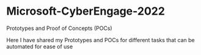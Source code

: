 # Microsoft-CyberEngage-2022
Prototypes and Proof of Concepts (POCs)

Here I have shared my Prototypes and POCs for different tasks that can be automated for ease of use
